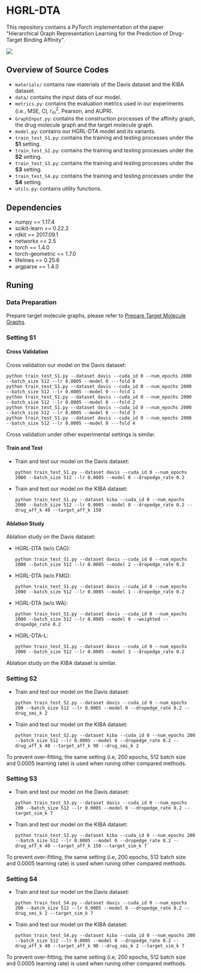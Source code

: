# HGRL-DTA
This repository contains a PyTorch implementation of the paper "Hierarchical Graph Representation Learning for the Prediction of Drug-Target Binding Affinity".

<img src="./Framework.jpg" style="zoom: 100%;"/>

## Overview of Source Codes
- `materials/` contains raw materials of the Davis dataset and the KIBA dataset.
- `data/` contains the input data of our model.
- `metrics.py`: contains the evaluation metrics used in our experiments (i.e., MSE, CI, $r_m^2$, Pearson, and AUPR).
- `GraphInput.py`: contains the construction processes of the affinity graph, the drug molecule graph and the target molecule graph.
- `model.py`: contains our HGRL-DTA model and its variants.
- `train_test_S1.py`: contains the training and testing processes under the **S1** setting.
- `train_test_S2.py`: contains the training and testing processes under the **S2** setting.
- `train_test_S3.py`: contains the training and testing processes under the **S3** setting.
- `train_test_S4.py`: contains the training and testing processes under the **S4** setting.
- `utils.py`: contains utility functions.

## Dependencies
- numpy == 1.17.4
- scikit-learn == 0.22.2
- rdkit == 2017.09.1
- networkx == 2.5
- torch == 1.4.0
- torch-geometric == 1.7.0
- lifelines == 0.25.6
- argparse == 1.4.0

## Runing

### Data Preparation
Prepare target molecule graphs, please refer to [Prepare Target Molecule Graphs](https://github.com/Zhaoyang-Chu/HGRL-DTA/tree/main/source/data#2-prepare-for-target-molecule-graphs).

### Setting S1

#### Cross Validation
Cross validation our model on the Davis dataset:
```shell
python train_test_S1.py --dataset davis --cuda_id 0 --num_epochs 2000 --batch_size 512 --lr 0.0005 --model 0 ---fold 0
python train_test_S1.py --dataset davis --cuda_id 0 --num_epochs 2000 --batch_size 512 --lr 0.0005 --model 0 ---fold 1
python train_test_S1.py --dataset davis --cuda_id 0 --num_epochs 2000 --batch_size 512 --lr 0.0005 --model 0 ---fold 2
python train_test_S1.py --dataset davis --cuda_id 0 --num_epochs 2000 --batch_size 512 --lr 0.0005 --model 0 ---fold 3
python train_test_S1.py --dataset davis --cuda_id 0 --num_epochs 2000 --batch_size 512 --lr 0.0005 --model 0 ---fold 4
```
Cross validation under other experimental settings is similar.

#### Train and Test
- Train and test our model on the Davis dataset:
    ```shell
    python train_test_S1.py --dataset davis --cuda_id 0 --num_epochs 2000 --batch_size 512 --lr 0.0005 --model 0 --dropedge_rate 0.2
    ```
- Train and test our model on the KIBA dataset:
    ```shell
    python train_test_S1.py --dataset kiba --cuda_id 0 --num_epochs 2000 --batch_size 512 --lr 0.0005 --model 0 --dropedge_rate 0.2 --drug_aff_k 40 --target_aff_k 150
    ```

#### Ablation Study
Ablation study on the Davis dataset:
- HGRL-DTA (w/o CAG):
    ```shell
    python train_test_S1.py --dataset davis --cuda_id 0 --num_epochs 2000 --batch_size 512 --lr 0.0005 --model 2 --dropedge_rate 0.2
    ```
- HGRL-DTA (w/o FMG):
    ```shell
    python train_test_S1.py --dataset davis --cuda_id 0 --num_epochs 2000 --batch_size 512 --lr 0.0005 --model 1 --dropedge_rate 0.2
    ```
- HGRL-DTA (w/o WA):
    ```shell
    python train_test_S1.py --dataset davis --cuda_id 0 --num_epochs 2000 --batch_size 512 --lr 0.0005 --model 0 --weighted --dropedge_rate 0.2
    ```
- HGRL-DTA-L:
    ```shell
    python train_test_S1.py --dataset davis --cuda_id 0 --num_epochs 2000 --batch_size 512 --lr 0.0005 --model 3 --dropedge_rate 0.2
    ```
Ablation study on the KIBA dataset is similar.

### Setting S2
- Train and test our model on the Davis dataset:
    ```shell
    python train_test_S2.py --dataset davis --cuda_id 0 --num_epochs 200 --batch_size 512 --lr 0.0005 --model 0 --dropedge_rate 0.2 --drug_smi_k 2
    ```
- Train and test our model on the KIBA dataset:
    ```shell
    python train_test_S2.py --dataset kiba --cuda_id 0 --num_epochs 200 --batch_size 512 --lr 0.0005 --model 0 --dropedge_rate 0.2 --drug_aff_k 40 --target_aff_k 90 --drug_smi_k 2
    ```
To prevent over-fitting, the same setting (i.e, 200 epochs, 512 batch size and 0.0005 learning rate) is used when runing other compared methods.

### Setting S3
- Train and test our model on the Davis dataset:
    ```shell
    python train_test_S3.py --dataset davis --cuda_id 0 --num_epochs 200 --batch_size 512 --lr 0.0005 --model 0 --dropedge_rate 0.2 --target_sim_k 7
    ```
- Train and test our model on the KIBA dataset:
    ```shell
    python train_test_S3.py --dataset kiba --cuda_id 0 --num_epochs 200 --batch_size 512 --lr 0.0005 --model 0 --dropedge_rate 0.2 --drug_aff_k 40 --target_aff_k 150 --target_sim_k 7
    ```
To prevent over-fitting, the same setting (i.e, 200 epochs, 512 batch size and 0.0005 learning rate) is used when runing other compared methods.

### Setting S4
- Train and test our model on the Davis dataset:
    ```shell
    python train_test_S4.py --dataset davis --cuda_id 0 --num_epochs 200 --batch_size 512 --lr 0.0005 --model 0 --dropedge_rate 0.2 --drug_smi_k 2 --target_sim_k 7
    ```
- Train and test our model on the KIBA dataset:
    ```shell
    python train_test_S4.py --dataset kiba --cuda_id 0 --num_epochs 200 --batch_size 512 --lr 0.0005 --model 0 --dropedge_rate 0.2 --drug_aff_k 40 --target_aff_k 90 --drug_smi_k 2 --target_sim_k 7
    ```
To prevent over-fitting, the same setting (i.e, 200 epochs, 512 batch size and 0.0005 learning rate) is used when runing other compared methods.
